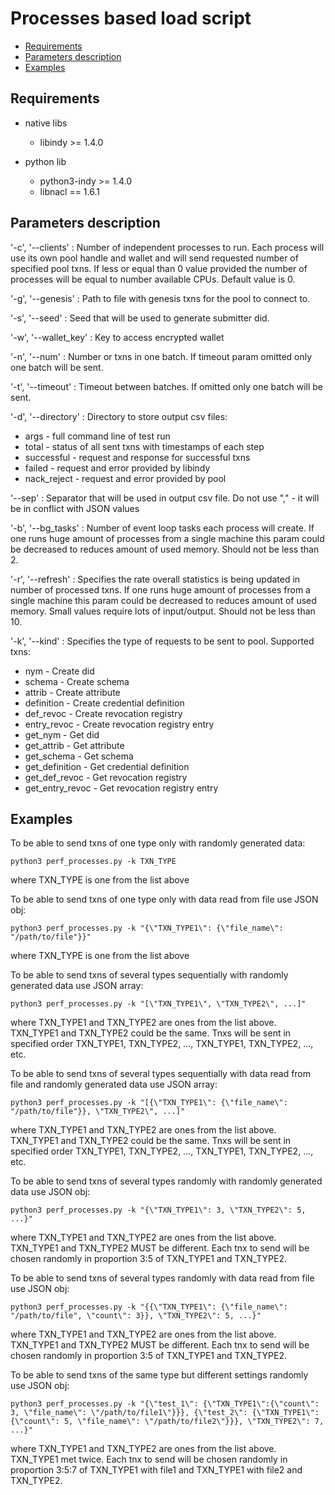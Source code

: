 # Processes based load script

* [Requirements](#requirements)
* [Parameters description](#parameters-description)
* [Examples](#examples)

## Requirements

* native libs
    * libindy >= 1.4.0

* python lib
    * python3-indy >= 1.4.0
    * libnacl == 1.6.1
    
## Parameters description

'-c', '--clients' : Number of independent processes to run.
Each process will use its own pool handle and wallet and will send requested number of specified pool txns.
If less or equal than 0 value provided the number of processes will be equal to number available CPUs.
Default value is 0.

'-g', '--genesis' : Path to file with genesis txns for the pool to connect to.

'-s', '--seed' : Seed that will be used to generate submitter did.

'-w', '--wallet_key' : Key to access encrypted wallet

'-n', '--num' : Number or txns in one batch. If timeout param omitted only one batch will be sent.

'-t', '--timeout' : Timeout between batches. If omitted only one batch will be sent.

'-d', '--directory' : Directory to store output csv files:
* args - full command line of test run
* total - status of all sent txns with timestamps of each step
* successful - request and response for successful txns
* failed - request and error provided by libindy
* nack_reject - request and error provided by pool

'--sep' : Separator that will be used in output csv file.
Do not use "," - it will be in conflict with JSON values

'-b', '--bg_tasks' : Number of event loop tasks each process will create.
If one runs huge amount of processes from a single machine this param could be decreased to reduces amount of used memory.
Should not be less than 2.

'-r', '--refresh' : Specifies the rate overall statistics is being updated in number of processed txns.
If one runs huge amount of processes from a single machine this param could be decreased to reduces amount of used memory.
Small values require lots of input/output.
Should not be less than 10.

'-k', '--kind' : Specifies the type of requests to be sent to pool.
Supported txns:
* nym - Create did
* schema - Create schema
* attrib - Create attribute
* definition - Create credential definition
* def_revoc - Create revocation registry
* entry_revoc - Create revocation registry entry
* get_nym - Get did
* get_attrib - Get attribute
* get_schema - Get schema
* get_definition - Get credential definition
* get_def_revoc - Get revocation registry
* get_entry_revoc - Get revocation registry entry

## Examples

To be able to send txns of one type only with randomly generated data:
```
python3 perf_processes.py -k TXN_TYPE
```
where TXN_TYPE is one from the list above

To be able to send txns of one type only with data read from file use JSON obj:
```
python3 perf_processes.py -k "{\"TXN_TYPE1\": {\"file_name\": "/path/to/file"}}"
```
where TXN_TYPE is one from the list above

To be able to send txns of several types sequentially with randomly generated data use JSON array:
```
python3 perf_processes.py -k "[\"TXN_TYPE1\", \"TXN_TYPE2\", ...]"
```
where TXN_TYPE1 and TXN_TYPE2 are ones from the list above. TXN_TYPE1 and TXN_TYPE2 could be the same.
Tnxs will be sent in specified order TXN_TYPE1, TXN_TYPE2, ..., TXN_TYPE1, TXN_TYPE2, ..., etc.

To be able to send txns of several types sequentially with data read from file and randomly generated data use JSON array:
```
python3 perf_processes.py -k "[{\"TXN_TYPE1\": {\"file_name\": "/path/to/file"}}, \"TXN_TYPE2\", ...]"
```
where TXN_TYPE1 and TXN_TYPE2 are ones from the list above. TXN_TYPE1 and TXN_TYPE2 could be the same.
Tnxs will be sent in specified order TXN_TYPE1, TXN_TYPE2, ..., TXN_TYPE1, TXN_TYPE2, ..., etc.

To be able to send txns of several types randomly with randomly generated data use JSON obj:
```
python3 perf_processes.py -k "{\"TXN_TYPE1\": 3, \"TXN_TYPE2\": 5, ...}"
```
where TXN_TYPE1 and TXN_TYPE2 are ones from the list above. TXN_TYPE1 and TXN_TYPE2 MUST be different.
Each tnx to send will be chosen randomly in proportion 3:5 of TXN_TYPE1 and TXN_TYPE2.

To be able to send txns of several types randomly with data read from file use JSON obj:
```
python3 perf_processes.py -k "{{\"TXN_TYPE1\": {\"file_name\": "/path/to/file", \"count\": 3}}, \"TXN_TYPE2\": 5, ...}"
```
where TXN_TYPE1 and TXN_TYPE2 are ones from the list above. TXN_TYPE1 and TXN_TYPE2 MUST be different.
Each tnx to send will be chosen randomly in proportion 3:5 of TXN_TYPE1 and TXN_TYPE2.

To be able to send txns of the same type but different settings randomly use JSON obj:
```
python3 perf_processes.py -k "{\"test_1\": {\"TXN_TYPE1\":{\"count\": 3, \"file_name\": \"/path/to/file1\"}}}, {\"test_2\": {\"TXN_TYPE1\":{\"count\": 5, \"file_name\": \"/path/to/file2\"}}}, \"TXN_TYPE2\": 7, ...}"
```
where TXN_TYPE1 and TXN_TYPE2 are ones from the list above. TXN_TYPE1 met twice.
Each tnx to send will be chosen randomly in proportion 3:5:7 of TXN_TYPE1 with file1 and TXN_TYPE1 with file2 and TXN_TYPE2.
